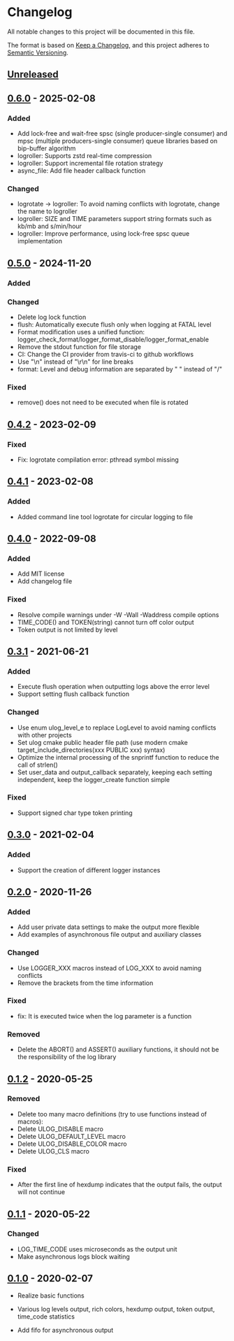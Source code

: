 # Changelog

All notable changes to this project will be documented in this file.

The format is based on [Keep a Changelog](https://keepachangelog.com/en/1.0.0/), and this project adheres
to [Semantic Versioning](https://semver.org/spec/v2.0.0.html).

## [Unreleased]

[Unreleased]: https://github.com/ShawnFeng0/ulog/compare/v0.6.0...HEAD

## [0.6.0] - 2025-02-08

[0.6.0]: https://github.com/ShawnFeng0/ulog/compare/v0.5.0...v0.6.0

### Added

* Add lock-free and wait-free spsc (single producer-single consumer) and mpsc (multiple producers-single consumer) queue
  libraries based on bip-buffer algorithm
* logroller: Supports zstd real-time compression
* logroller: Support incremental file rotation strategy
* async_file: Add file header callback function

### Changed

* logrotate -> logroller: To avoid naming conflicts with logrotate, change the name to logroller
* logroller: SIZE and TIME parameters support string formats such as kb/mb and s/min/hour
* logroller: Improve performance, using lock-free spsc queue implementation

## [0.5.0] - 2024-11-20

[0.5.0]: https://github.com/ShawnFeng0/ulog/compare/v0.4.2...v0.5.0

### Added

### Changed

* Delete log lock function
* flush: Automatically execute flush only when logging at FATAL level
* Format modification uses a unified function: logger_check_format/logger_format_disable/logger_format_enable
* Remove the stdout function for file storage
* CI: Change the CI provider from travis-ci to github workflows
* Use "\n" instead of "\r\n" for line breaks
* format: Level and debug information are separated by " " instead of "/"

### Fixed

* remove() does not need to be executed when file is rotated

## [0.4.2] - 2023-02-09

[0.4.2]: https://github.com/ShawnFeng0/ulog/compare/v0.4.1...v0.4.2

### Fixed

* Fix: logrotate compilation error: pthread symbol missing

## [0.4.1] - 2023-02-08

[0.4.1]: https://github.com/ShawnFeng0/ulog/compare/v0.4.0...v0.4.1

### Added

* Added command line tool logrotate for circular logging to file

## [0.4.0] - 2022-09-08

[0.4.0]: https://github.com/ShawnFeng0/ulog/compare/v0.3.1...v0.4.0

### Added

* Add MIT license
* Add changelog file

### Fixed

* Resolve compile warnings under -W -Wall -Waddress compile options
* TIME_CODE() and TOKEN(string) cannot turn off color output
* Token output is not limited by level

## [0.3.1] - 2021-06-21

[0.3.1]: https://github.com/ShawnFeng0/ulog/compare/v0.3.0...v0.3.1

### Added

* Execute flush operation when outputting logs above the error level
* Support setting flush callback function

### Changed

* Use enum ulog_level_e to replace LogLevel to avoid naming conflicts with other projects
* Set ulog cmake public header file path (use modern cmake target_include_directories(xxx PUBLIC xxx) syntax)
* Optimize the internal processing of the snprintf function to reduce the call of strlen()
* Set user_data and output_callback separately, keeping each setting independent, keep the logger_create function simple

### Fixed

* Support signed char type token printing

## [0.3.0] - 2021-02-04

[0.3.0]: https://github.com/ShawnFeng0/ulog/compare/v0.2.0...v0.3.0

### Added

* Support the creation of different logger instances

## [0.2.0] - 2020-11-26

[0.2.0]:  https://github.com/ShawnFeng0/ulog/compare/v0.1.2...v0.2.0

### Added

* Add user private data settings to make the output more flexible
* Add examples of asynchronous file output and auxiliary classes

### Changed

* Use LOGGER_XXX macros instead of LOG_XXX to avoid naming conflicts
* Remove the brackets from the time information

### Fixed

* fix: It is executed twice when the log parameter is a function

### Removed

* Delete the ABORT() and ASSERT() auxiliary functions, it should not be the responsibility of the log library

## [0.1.2] - 2020-05-25

[0.1.2]: https://github.com/ShawnFeng0/ulog/compare/v0.1.1...v0.1.2

### Removed

* Delete too many macro definitions (try to use functions instead of macros):
* Delete ULOG_DISABLE macro
* Delete ULOG_DEFAULT_LEVEL macro
* Delete ULOG_DISABLE_COLOR macro
* Delete ULOG_CLS macro

### Fixed

* After the first line of hexdump indicates that the output fails, the output will not continue

## [0.1.1] - 2020-05-22

[0.1.1]: https://github.com/ShawnFeng0/ulog/compare/v0.1.0...v0.1.1

### Changed

* LOG_TIME_CODE uses microseconds as the output unit
* Make asynchronous logs block waiting

## [0.1.0] - 2020-02-07

[0.1.0]: https://github.com/ShawnFeng0/ulog/releases/tag/v0.1.0

* Realize basic functions
* Various log levels output, rich colors, hexdump output, token output, time_code statistics

* Add fifo for asynchronous output
